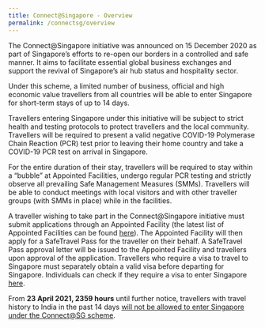 ```yaml
---
title: Connect@Singapore - Overview
permalink: /connectsg/overview
---
```


The Connect@Singapore initiative was announced on 15 December 2020 as part of Singapore’s efforts to re-open our borders in a controlled and safe manner. It aims to facilitate essential global business exchanges and support the revival of Singapore’s air hub status and hospitality sector.

Under this scheme, a limited number of business, official and high economic value travellers from all countries will be able to enter Singapore for short-term stays of up to 14 days. 

Travellers entering Singapore under this initiative will be subject to strict health and testing protocols to protect travellers and the local community. Travellers will be required to present a valid negative COVID-19 Polymerase Chain Reaction (PCR) test prior to leaving their home country and take a COVID-19 PCR test on arrival in Singapore.

For the entire duration of their stay, travellers will be required to stay within a “bubble” at Appointed Facilities, undergo regular PCR testing and strictly observe all prevailing Safe Management Measures (SMMs). Travellers will be able to conduct meetings with local visitors and with other traveller groups (with SMMs in place) while in the facilities. 

A traveller wishing to take part in the Connect@Singapore initiative must submit applications through an Appointed Facility (the latest list of Appointed Facilities can be found [here](https://www.stb.gov.sg/content/stb/en/home-pages/connect-singapore-pilot.html)). The Appointed Facility will then apply for a SafeTravel Pass for the traveller on their behalf. A SafeTravel Pass approval letter will be issued to the Appointed Facility and travellers upon approval of the application. Travellers who require a visa to travel to Singapore must separately obtain a valid visa before departing for Singapore. Individuals can check if they require a visa to enter Singapore [here](https://www.ica.gov.sg/enter-depart/entry_requirements/visa_requirements). 

From <b>23 April 2021, 2359 hours</b> until further notice, travellers with travel history to India in the past 14 days <u>will not be allowed to enter Singapore under the Connect@SG scheme</u>.
